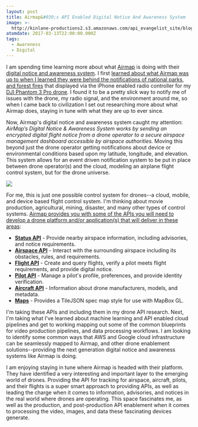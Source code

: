 ```yaml
---
layout: post
title: Airmap&#039;s API Enabled Digital Notice And Awareness System
image: >-
  http://kinlane-productions2.s3.amazonaws.com/api_evangelist_site/blog/screen_shot_2017_03_12_at_5.33.25_pm.png
atomdate: 2017-03-13T22:00:00.000Z
tags:
  - Awareness
  - Digital
---
```

I am spending time learning more about what [Airmap](https://www.airmap.com) is doing with their [digital notice and awareness system](https://www.airmap.com/stakeholders/). I first [learned about what Airmap was up to when I learned they were behind the notifications of national parks, and forest fires](http://apievangelist.com/2016/08/05/airmap-is-positioning-itself-to-be-a-critical-api-broker-for-the-drone-industry/) that displayed via the iPhone enabled radio controller for my [DJI Phantom 3 Pro drone](https://www.dji.com/phantom-3-pro). I found it to be a pretty slick way to notify me of issues with the drone, my radio signal, and the environment around me, so when I came back to civilization I set out researching more about what Airmap does, staying in tune with what they are up to ever since.

Now, Airmap's digital notice and awareness system caught my attention: _AirMap’s Digital Notice & Awareness System works by sending an encrypted digital flight notice from a drone operator to a secure airspace management dashboard accessible by airspace authorities._ Moving this beyond just the drone operator getting notifications about device or environmental conditions based upon my latitude, longitude, and elevation. This system allows for an event driven notification system to be put in place between drone operator(s) and the cloud, modeling an airplane flight control system, but for the drone universe. 

[![](http://kinlane-productions2.s3.amazonaws.com/api_evangelist_site/blog/screen_shot_2017_03_12_at_5.33.25_pm.png)](https://www.airmap.com/stakeholders/)

For me, this is just one possible control system for drones--a cloud, mobile, and device based flight control system. I'm thinking about movie production, agricultural, mining, disaster, and many other types of control systems. [Airmap provides you with some of the APIs you will need to develop a drone platform and/or application(s) that will deliver in these areas](https://developers.airmap.com/):

*   **[Status API](https://developers.airmap.com/reference#status-api-overview)** - Provide nearby airspace information, including advisories, and notice requirements.
*   **[Airspace API](http://developers.airmap.com/reference#airspace-api-overview)** - Interact with the surrounding airspace including its obstacles, rules, and requirements.
*   **[Flight API](http://developers.airmap.com/reference#flight-api-overview)** - Create and query flights, verify a pilot meets flight requirements, and provide digital notice.
*   **[Pilot API](https://developers.airmap.com/reference#pilot-api-overview)** - Manage a pilot's profile, preferences, and provide identity verification.
*   **[Aircraft API](https://developers.airmap.com/reference#aircraft-api-overview)** - Information about drone manufacturers, models, and metadata.
*   **[Maps](http://developers.airmap.com/reference#vector-tiles)** - Provides a TileJSON spec map style for use with MapBox GL.

I'm taking these APIs and including them in my drone API research. Next, I'm taking what I've learned about machine learning and API enabled cloud pipelines and get to working mapping out some of the common blueprints for video production pipelines, and data processing workflows. I am looking to identify some common ways that AWS and Google cloud infrastructure can be seamlessly mapped to Airmap, and other drone enablement solutions--providing the next generation digital notice and awareness systems like Airmap is doing.

I am enjoying staying in tune where Airmap is headed with their platform. They have identified a very interesting and important layer to the emerging world of drones. Providing the API for tracking for airspace, aircraft, pilots, and their flights is a super smart approach to providing APIs, as well as leading the charge when it comes to information, advisories, and notices in the real world where drones are operating. This space fascinates me, as well as the production, and post-production API enablement when it comes to processing the video, images, and data these fascinating devices generate.